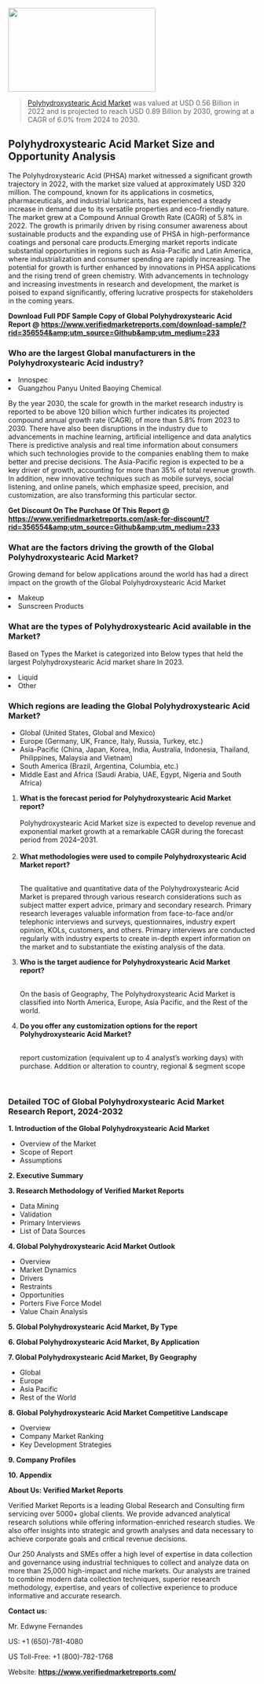 
<img src="https://ffe5etoiles.com/wp-content/uploads/2024/12/MST1-300x171.png" alt="" width="300" height="171" class="alignnone size-medium wp-image-20088" /><blockquote><p><p><a href="https://www.verifiedmarketreports.com/download-sample/?rid=356554&utm_source=Github&utm_medium=233" target="_blank">Polyhydroxystearic Acid Market</a> was valued at USD 0.56 Billion in 2022 and is projected to reach USD 0.89 Billion by 2030, growing at a CAGR of 6.0% from 2024 to 2030.</p></blockquote><p><h2>Polyhydroxystearic Acid Market Size and Opportunity Analysis</h2>The Polyhydroxystearic Acid (PHSA) market witnessed a significant growth trajectory in 2022, with the market size valued at approximately USD 320 million. The compound, known for its applications in cosmetics, pharmaceuticals, and industrial lubricants, has experienced a steady increase in demand due to its versatile properties and eco-friendly nature. The market grew at a Compound Annual Growth Rate (CAGR) of 5.8% in 2022. The growth is primarily driven by rising consumer awareness about sustainable products and the expanding use of PHSA in high-performance coatings and personal care products.Emerging market reports indicate substantial opportunities in regions such as Asia-Pacific and Latin America, where industrialization and consumer spending are rapidly increasing. The potential for growth is further enhanced by innovations in PHSA applications and the rising trend of green chemistry. With advancements in technology and increasing investments in research and development, the market is poised to expand significantly, offering lucrative prospects for stakeholders in the coming years.</p><p class=""><strong>Download Full PDF Sample Copy of Global Polyhydroxystearic Acid Report @ <a href="https://www.verifiedmarketreports.com/download-sample/?rid=356554&amp;utm_source=Github&amp;utm_medium=233" target="_blank">https://www.verifiedmarketreports.com/download-sample/?rid=356554&amp;utm_source=Github&amp;utm_medium=233</a></strong></p><h3 id="" class="">Who are the largest Global manufacturers in the Polyhydroxystearic Acid industry?</h3><p><li>Innospec</li><li> Guangzhou Panyu United Baoying Chemical</li></p><div class=""><div class="" dir="" data-message-author-role="" data-message-id="" data-message-model-slug=""><div class=""><div class=""><div class=""><div class="" dir="" data-message-author-role="" data-message-id="" data-message-model-slug=""><div class=""><div class=""><p>By the year 2030, the scale for growth in the market research industry is reported to be above 120 billion which further indicates its projected compound annual growth rate (CAGR), of more than 5.8% from 2023 to 2030. There have also been disruptions in the industry due to advancements in machine learning, artificial intelligence and data analytics There is predictive analysis and real time information about consumers which such technologies provide to the companies enabling them to make better and precise decisions. The Asia-Pacific region is expected to be a key driver of growth, accounting for more than 35% of total revenue growth. In addition, new innovative techniques such as mobile surveys, social listening, and online panels, which emphasize speed, precision, and customization, are also transforming this particular sector.</p><p><strong>Get Discount On The Purchase Of This Report @&nbsp; <a href="https://www.verifiedmarketreports.com/ask-for-discount/?rid=356554&amp;utm_source=Github&amp;utm_medium=233" target="_blank">https://www.verifiedmarketreports.com/ask-for-discount/?rid=356554&amp;utm_source=Github&amp;utm_medium=233</a></strong></p></div></div></div></div></div></div></div></div><h3 id="" class="">What are the factors driving the growth of the Global Polyhydroxystearic Acid Market?</h3><p id="" class="">Growing demand for below applications around the world has had a direct impact on the growth of the Global Polyhydroxystearic Acid Market</p><p id="" class=""><li>Makeup</li><li> Sunscreen Products</li></p><h3 id="" class="">What are the types of Polyhydroxystearic Acid available in the Market?</h3><p id="" class="">Based on Types the Market is categorized into Below types that held the largest Polyhydroxystearic Acid market share In 2023.</p><p id="" class=""><li>Liquid</li><li> Other</li></p><h3 id="" class="">Which regions are leading the Global Polyhydroxystearic Acid Market?</h3><ul><li>Global (United States, Global and Mexico)</li><li>Europe (Germany, UK, France, Italy, Russia, Turkey, etc.)</li><li>Asia-Pacific (China, Japan, Korea, India, Australia, Indonesia, Thailand, Philippines, Malaysia and Vietnam)</li><li>South America (Brazil, Argentina, Columbia, etc.)</li><li>Middle East and Africa (Saudi Arabia, UAE, Egypt, Nigeria and South Africa)</li></ul><p><ol><li><strong>What is the forecast period for Polyhydroxystearic Acid Market report?<br /></strong><br /><span data-sheets-root="1" data-sheets-value="{&quot;1&quot;:2,&quot;2&quot;:&quot;XXXX size is expected to develop revenue and exponential market growth at a remarkable CAGR during the forecast period from 2024&ndash;2030.&quot;}" data-sheets-userformat="{&quot;2&quot;:12674,&quot;4&quot;:{&quot;1&quot;:2,&quot;2&quot;:16776960},&quot;10&quot;:2,&quot;11&quot;:0,&quot;15&quot;:&quot;Arial&quot;,&quot;16&quot;:12}">Polyhydroxystearic Acid Market size is expected to develop revenue and exponential market growth at a remarkable CAGR during the forecast period from 2024&ndash;2031.</span><br /><br /></li><li><strong>What methodologies were used to compile Polyhydroxystearic Acid Market report?<br /><br /></strong><p>The qualitative and quantitative data of the&nbsp;Polyhydroxystearic Acid Market is prepared through various research considerations such as subject matter expert advice, primary and secondary research. Primary research leverages valuable information from face-to-face and/or telephonic interviews and surveys, questionnaires, industry expert opinion, KOLs, customers, and others. Primary interviews are conducted regularly with industry experts to create in-depth expert information on the market and to substantiate the existing analysis of the data.&nbsp;</p></li><li><strong>Who is the target audience for Polyhydroxystearic Acid Market report?<br /><br /></strong><p>On the basis of Geography, The&nbsp;Polyhydroxystearic Acid Market is classified into North America, Europe, Asia Pacific, and the Rest of the world.</p></li><li><strong>Do you offer any customization options for the report Polyhydroxystearic Acid Market?<br /><br /></strong><p>report customization (equivalent up to 4 analyst&rsquo;s working days) with purchase. Addition or alteration to country, regional &amp; segment scope</p><p>&nbsp;</p></li></ol></p><h3 id="" class="">Detailed TOC of Global Polyhydroxystearic Acid Market Research Report, 2024-2032</h3><p id="" class=""><strong>1. Introduction of the Global Polyhydroxystearic Acid Market</strong></p><ul><li>Overview of the Market</li><li>Scope of Report</li><li>Assumptions</li></ul><p id="" class=""><strong>2. Executive Summary</strong></p><p id="" class=""><strong>3. Research Methodology of&nbsp;Verified Market Reports</strong></p><ul><li>Data Mining</li><li>Validation</li><li>Primary Interviews</li><li>List of Data Sources</li></ul><p id="" class=""><strong>4. Global Polyhydroxystearic Acid Market Outlook</strong></p><ul><li>Overview</li><li>Market Dynamics</li><li>Drivers</li><li>Restraints</li><li>Opportunities</li><li>Porters Five Force Model</li><li>Value Chain Analysis</li></ul><p id="" class=""><strong>5. Global Polyhydroxystearic Acid Market, By&nbsp;Type</strong></p><p id="" class=""><strong>6. Global Polyhydroxystearic Acid Market, By Application</strong></p><p id="" class=""><strong>7. Global Polyhydroxystearic Acid Market, By Geography</strong></p><ul><li>Global</li><li>Europe</li><li>Asia Pacific</li><li>Rest of the World</li></ul><p id="" class=""><strong>8. Global Polyhydroxystearic Acid Market Competitive Landscape</strong></p><ul><li>Overview</li><li>Company Market Ranking</li><li>Key Development Strategies</li></ul><p id="" class=""><strong>9. Company Profiles</strong></p><p id="" class=""><strong>10. Appendix</strong></p><p id="" class=""><strong>About Us: Verified Market Reports</strong></p><p id="" class="">Verified Market Reports is a leading Global Research and Consulting firm servicing over 5000+ global clients. We provide advanced analytical research solutions while offering information-enriched research studies. We also offer insights into strategic and growth analyses and data necessary to achieve corporate goals and critical revenue decisions.</p><p id="" class="">Our 250 Analysts and SMEs offer a high level of expertise in data collection and governance using industrial techniques to collect and analyze data on more than 25,000 high-impact and niche markets. Our analysts are trained to combine modern data collection techniques, superior research methodology, expertise, and years of collective experience to produce informative and accurate research.</p><p id="" class=""><strong>Contact us:</strong></p><p id="" class="">Mr. Edwyne Fernandes</p><p id="" class="">US: +1 (650)-781-4080</p><p id="" class="">US Toll-Free: +1 (800)-782-1768</p><p id="" class="">Website: <a target="" data-test-app-aware-link=""><strong>https://www.verifiedmarketreports.com/</strong></a></p>

